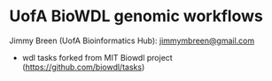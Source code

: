 
# UofA BioWDL genomic workflows

Jimmy Breen (UofA Bioinformatics Hub): jimmymbreen@gmail.com

- wdl tasks forked from MIT Biowdl project (https://github.com/biowdl/tasks)


